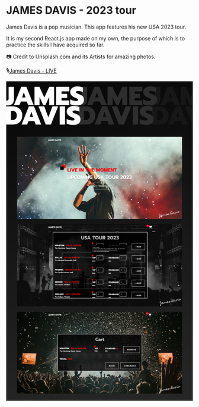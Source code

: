 # JAMES DAVIS - 2023 tour

James Davis is a pop musician. This app features his new USA 2023 tour.

It is my second React.js app made on my own, the purpose of which is to practice the skills I have acquired so far.

📷 Credit to Unsplash.com and its Artists for amazing photos.

🎙[James Davis - LIVE](https://james-davis-tour.netlify.app/)

<p align="center"><img src="/src/assets/img/ui.png"></p>
